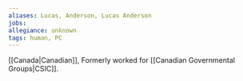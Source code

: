 ```yaml
---
aliases: Lucas, Anderson, Lucas Anderson
jobs:
allegiance: unknown
tags: human, PC
---
```


[[Canada|Canadian]], Formerly worked for [[Canadian Governmental Groups|CSIC]]. 